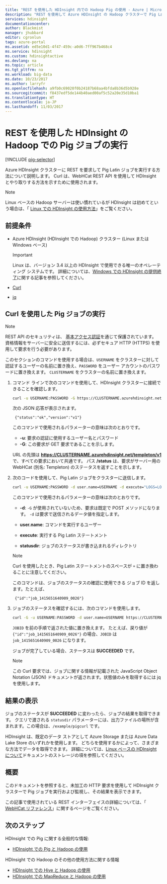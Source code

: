 ```yaml
---
title: "REST を使用した HDInsight 内での Hadoop Pig の使用 - Azure | Microsoft Docs"
description: "REST を使用して Azure HDInsight の Hadoop クラスターで Pig Latin ジョブを実行する方法を説明します。"
services: hdinsight
documentationcenter: 
author: Blackmist
manager: jhubbard
editor: cgronlun
tags: azure-portal
ms.assetid: ed5e10d1-4f47-459c-a0d6-7ff967b468c4
ms.service: hdinsight
ms.custom: hdinsightactive
ms.devlang: na
ms.topic: article
ms.tgt_pltfrm: na
ms.workload: big-data
ms.date: 10/23/2017
ms.author: larryfr
ms.openlocfilehash: a9fb0c69020f0b24187b68aa4bfda8b36d5b928e
ms.sourcegitcommit: f8437edf5de144b40aed00af5c52a20e35d10ba1
ms.translationtype: HT
ms.contentlocale: ja-JP
ms.lasthandoff: 11/03/2017
---
```

# <a name="run-pig-jobs-with-hadoop-on-hdinsight-by-using-rest"></a>REST を使用した HDInsight の Hadoop での Pig ジョブの実行

[!INCLUDE [pig-selector](../../../includes/hdinsight-selector-use-pig.md)]

Azure HDInsight クラスターに REST を要求して Pig Latin ジョブを実行する方法について説明します。 Curl は、WebHCat REST API を使用して HDInsight とやり取りする方法を示すために使用されます。

> [!NOTE]
> Linux ベースの Hadoop サーバーは使い慣れているが HDInsight は初めてという場合は、「 [Linux での HDInsight の使用方法](../hdinsight-hadoop-linux-information.md)」をご覧ください。

## <a id="prereq"></a>前提条件

* Azure HDInsight (HDInsight での Hadoop) クラスター (Linux または Windows ベース)

  > [!IMPORTANT]
  > Linux は、バージョン 3.4 以上の HDInsight で使用できる唯一のオペレーティング システムです。 詳細については、[Windows での HDInsight の提供終了](../hdinsight-component-versioning.md#hdinsight-windows-retirement)に関する記事を参照してください。

* [Curl](http://curl.haxx.se/)

* [jq](http://stedolan.github.io/jq/)

## <a id="curl"></a>Curl を使用した Pig ジョブの実行

> [!NOTE]
> REST API のセキュリティは、 [基本アクセス認証](http://en.wikipedia.org/wiki/Basic_access_authentication)を通じて保護されています。 資格情報をサーバーに安全に送信するには、必ずセキュア HTTP (HTTPS) を使用して要求を行う必要があります。
>
> このセクションのコマンドを使用する場合は、`USERNAME` をクラスターに対して認証するユーザーの名前に置き換え、`PASSWORD` をユーザー アカウントのパスワードに置き換えます。 `CLUSTERNAME` をクラスターの名前に置き換えます。
>


1. コマンド ラインで次のコマンドを使用して、HDInsight クラスターに接続できることを確認します。

    ```bash
    curl -u USERNAME:PASSWORD -G https://CLUSTERNAME.azurehdinsight.net/templeton/v1/status
    ```

    次の JSON 応答が表示されます。

        {"status":"ok","version":"v1"}

    このコマンドで使用されるパラメーターの意味は次のとおりです。

    * **-u**: 要求の認証に使用するユーザー名とパスワード
    * **-G**: この要求が GET 要求であることを示します。

     URL の先頭は **https://CLUSTERNAME.azurehdinsight.net/templeton/v1** で、すべての要求において共通です。 パス **/status** は、要求がサーバー用の WebHCat (別名: Templeton) のステータスを返すことを示します。

2. 次のコードを使用して、Pig Latin ジョブをクラスターに送信します。

    ```bash
    curl -u USERNAME:PASSWORD -d user.name=USERNAME -d execute="LOGS=LOAD+'/example/data/sample.log';LEVELS=foreach+LOGS+generate+REGEX_EXTRACT($0,'(TRACE|DEBUG|INFO|WARN|ERROR|FATAL)',1)+as+LOGLEVEL;FILTEREDLEVELS=FILTER+LEVELS+by+LOGLEVEL+is+not+null;GROUPEDLEVELS=GROUP+FILTEREDLEVELS+by+LOGLEVEL;FREQUENCIES=foreach+GROUPEDLEVELS+generate+group+as+LOGLEVEL,COUNT(FILTEREDLEVELS.LOGLEVEL)+as+count;RESULT=order+FREQUENCIES+by+COUNT+desc;DUMP+RESULT;" -d statusdir="/example/pigcurl" https://CLUSTERNAME.azurehdinsight.net/templeton/v1/pig
    ```

    このコマンドで使用されるパラメーターの意味は次のとおりです。

    * **-d**: `-G` が使用されていないため、要求は既定で POST メソッドになります。 `-d` は要求で送信されるデータ値を指定します。

    * **user.name**: コマンドを実行するユーザー
    * **execute**: 実行する Pig Latin ステートメント
    * **statusdir**: ジョブのステータスが書き込まれるディレクトリ

    > [!NOTE]
    > Curl を使用したとき、Pig Latin ステートメントのスペースが `+` に置き換わることに注意してください。

    このコマンドは、ジョブのステータスの確認に使用できる ジョブ ID を返します。たとえば、

        {"id":"job_1415651640909_0026"}

3. ジョブのステータスを確認するには、次のコマンドを使用します。

     ```bash
    curl -G -u USERNAME:PASSWORD -d user.name=USERNAME https://CLUSTERNAME.azurehdinsight.net/templeton/v1/jobs/JOBID | jq .status.state
    ```

     `JOBID` を前の手順で返された値に置き換えます。 たとえば、戻り値が `{"id":"job_1415651640909_0026"}` の場合、`JOBID` は `job_1415651640909_0026` になります。

    ジョブが完了している場合、ステータスは **SUCCEEDED** です。

    > [!NOTE]
    > この Curl 要求では、ジョブに関する情報が記載された JavaScript Object Notation (JSON) ドキュメントが返されます。状態値のみを取得するには jq を使用します。

## <a id="results"></a>結果の表示

ジョブのステータスが **SUCCEEDED** に変わったら、ジョブの結果を取得できます。 クエリで渡される `statusdir` パラメーターには、出力ファイルの場所が含まれます。この場合は、`/example/pigcurl` です。

HDInsight は、既定のデータ ストアとして Azure Storage または Azure Data Lake Store のいずれかを使用します。 どちらを使用するかによって、さまざまな方法でデータを取得できます。 詳細については、[Linux ベースの HDInsight について](../hdinsight-hadoop-linux-information.md#hdfs-azure-storage-and-data-lake-store)ドキュメントのストレージの項を参照してください。

## <a id="summary"></a>概要

このドキュメントを参照すると、未加工の HTTP 要求を使用して HDInsight クラスターで Pig ジョブを実行および監視し、その結果を表示できます。

この記事で使用されている REST インターフェイスの詳細については、「 [WebHCat リファレンス](https://cwiki.apache.org/confluence/display/Hive/WebHCat+Reference)」に関するページをご覧ください。

## <a id="nextsteps"></a>次のステップ

HDInsight での Pig に関する全般的な情報:

* [HDInsight での Pig と Hadoop の使用](hdinsight-use-pig.md)

HDInsight での Hadoop のその他の使用方法に関する情報

* [HDInsight での Hive と Hadoop の使用](hdinsight-use-hive.md)
* [HDInsight での MapReduce と Hadoop の使用](hdinsight-use-mapreduce.md)
